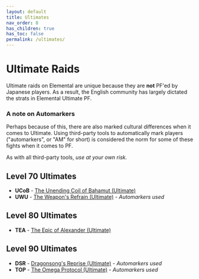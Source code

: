 ```yaml
---
layout: default
title: Ultimates
nav_order: 8
has_children: true
has_toc: false
permalink: /ultimates/
---
```


# Ultimate Raids

Ultimate raids on Elemental are unique because they are **not** PF'ed by Japanese players. As a result, the English community has largely dictated the strats in Elemental Ultimate PF.

### A note on Automarkers

Perhaps because of this, there are also marked cultural differences when it comes to Ultimate. Using third-party tools to automatically mark players ("automarkers", or "AM" for short) is considered the norm for some of these fights when it comes to PF.

As with all third-party tools, *use at your own risk.*

## Level 70 Ultimates

- **UCoB** - [The Unending Coil of Bahamut (Ultimate)](ucob/README.md)
- **UWU** - [The Weapon's Refrain (Ultimate)](uwu/README.md) - *Automarkers used*

## Level 80 Ultimates

- **TEA** - [The Epic of Alexander (Ultimate)](tea/README.md)

## Level 90 Ultimates

- **DSR** - [Dragonsong's Reprise (Ultimate)](dsr/index.en.md) - *Automarkers used*
- **TOP** - [The Omega Protocol (Ultimate)](top/README.md) - *Automarkers used*